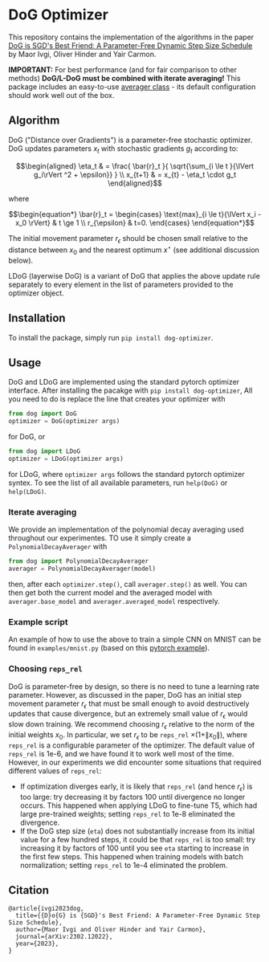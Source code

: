 # DoG Optimizer

This repository contains the implementation of the algorithms in the paper 
[DoG is SGD's Best Friend: A Parameter-Free Dynamic Step Size Schedule](https://arxiv.org/abs/2302.12022)
by Maor Ivgi, Oliver Hinder and Yair Carmon.

**IMPORTANT:** For best performance (and for fair comparison to other methods) **DoG/L-DoG must be combined with iterate averaging!** This package includes an easy-to-use [averager class](<#iterate-averaging>) - its default configuration should work well out of the box.

## Algorithm
DoG ("Distance over Gradients") is a parameter-free stochastic optimizer. 
DoG updates parameters $x_t$ with stochastic gradients $g_t$ according to:
```math
\begin{aligned}
   \eta_t & = \frac{ \bar{r}_t }{ \sqrt{\sum_{i \le t }{\lVert g_i\rVert ^2 + \epsilon}} } \\   
   x_{t+1} & = x_{t} - \eta_t \cdot g_t
  \end{aligned}
```
where
```math
\begin{equation*}
\bar{r}_t = \begin{cases}
\text{max}_{i \le t}{\lVert x_i - x_0 \rVert} & t \ge 1 \\
r_{\epsilon} & t=0.
\end{cases}
\end{equation*}
```
The initial movement parameter $r_{\epsilon}$ should be chosen small relative to the distance between $x_0$ and the nearest optimum $x^\star$ (see additional discussion below).

LDoG (layerwise DoG) is a variant of DoG that applies the above update rule separately to every element in the list of parameters provided to the optimizer object.

## Installation
To install the package, simply run `pip install dog-optimizer`.

## Usage
DoG and LDoG are implemented using the standard pytorch optimizer interface. After installing the pacakge with `pip install dog-optimizer`,
All you need to do is replace the line that creates your optimizer with 
```python
from dog import DoG
optimizer = DoG(optimizer args)
```
for DoG, or
```python
from dog import LDoG
optimizer = LDoG(optimizer args)
```
for LDoG, 
where `optimizer args` follows the standard pytorch optimizer syntex. 
To see the list of all available parameters, run `help(DoG)` or `help(LDoG)`.

### Iterate averaging
We provide an implementation of the polynomial decay averaging used throughout our experimentes. TO use it simply create a `PolynomialDecayAverager` with 
```python
from dog import PolynomialDecayAverager
averager = PolynomialDecayAverager(model)
```
then, after each `optimizer.step()`, call `averager.step()` as well.
You can then get both the current model and the averaged model with `averager.base_model` and `averager.averaged_model` respectively.

### Example script
An example of how to use the above to train a simple CNN on MNIST can be found in `examples/mnist.py` 
(based on this [pytorch example](https://github.com/pytorch/examples/blob/main/mnist/main.py)).

### Choosing `reps_rel`
DoG is parameter-free by design, so there is no need to tune a learning rate parameter. 
However, as discussed in the paper, DoG has an initial step movement parameter 
$r_{\epsilon}$ that must be small enough to avoid destructively updates that cause divergence, 
but an extremely small value of $r_{\epsilon}$ would slow down training. 
We recommend choosing $r_{\epsilon}$ relative to the norm of the initial weights $x_0$. In particular, we set 
$r_{\epsilon}$ to be `reps_rel` $\times (1+\rVert x_0 \lVert)$, where `reps_rel` is a configurable parameter of the optimizer. The default value 
of `reps_rel` is 1e-6, and we have found it to work well most of the time. However, in our experiments we did encounter 
some situations that required different values of `reps_rel`:
- If optimization diverges early, it is likely that `reps_rel` (and hence $r_{\epsilon}$) is too large: 
try decreasing it by factors 100 until divergence no longer occurs. This happened when applying LDoG to fine-tune T5, 
which had large pre-trained weights; setting `reps_rel` to 1e-8 eliminated the divergence.
- If the DoG step size (`eta`) does not substantially increase from its initial value for a few hundred steps, it could be that `reps_rel` is too small: 
try increasing it by factors of 100 until you see `eta` starting to increase in the first few steps. 
This happened when training models with batch normalization; setting `reps_rel` to 1e-4 eliminated the problem.


## Citation
```
@article{ivgi2023dog,
  title={{D}o{G} is {SGD}'s Best Friend: A Parameter-Free Dynamic Step Size Schedule}, 
  author={Maor Ivgi and Oliver Hinder and Yair Carmon}, 
  journal={arXiv:2302.12022}, 
  year={2023},
}  
```
